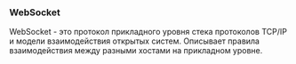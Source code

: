 ### WebSocket ###
  WebSocket - это протокол прикладного уровня стека протоколов TCP/IP и модели взаимодействия открытых систем. Описывает правила взаимодействия между разными хостами на прикладном уровне.

